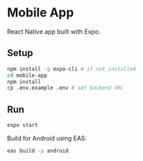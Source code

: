 # Mobile App

React Native app built with Expo.

## Setup

```bash
npm install -g expo-cli # if not installed
cd mobile-app
npm install
cp .env.example .env # set backend URL
```

## Run

```bash
expo start
```

Build for Android using EAS:

```bash
eas build -p android
```
